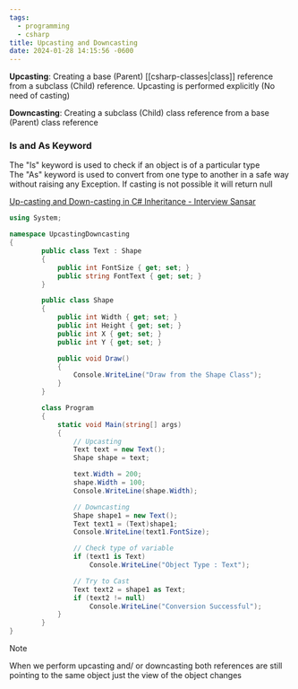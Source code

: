 ```yaml
---
tags:
  - programming
  - csharp
title: Upcasting and Downcasting
date: 2024-01-28 14:15:56 -0600
---
```


**Upcasting**: Creating a base (Parent) [[csharp-classes|class]] reference from a subclass (Child) reference.   Upcasting is performed explicitly (No need of casting)

**Downcasting**: Creating a subclass (Child) class reference from a base (Parent) class reference

### Is and As Keyword

The "Is" keyword is used to check if an object is of a particular type  
The "As" keyword is used to convert from one type to another in a safe way without raising any Exception. If casting is not possible it will return null

[Up-casting and Down-casting in C# Inheritance - Interview Sansar](https://www.interviewsansar.com/up-casting-and-down-casting-in-csharp-interview-qa/)

````csharp
using System;

namespace UpcastingDowncasting
{
		public class Text : Shape
		{
			public int FontSize { get; set; }
			public string FontText { get; set; }
		}

		public class Shape
		{
			public int Width { get; set; }
			public int Height { get; set; }
			public int X { get; set; }
			public int Y { get; set; }

			public void Draw()
			{
				Console.WriteLine("Draw from the Shape Class");
			}
		}

		class Program
		{
			static void Main(string[] args)
			{
				// Upcasting
				Text text = new Text();
				Shape shape = text;

				text.Width = 200;
				shape.Width = 100;
				Console.WriteLine(shape.Width);

				// Downcasting
				Shape shape1 = new Text();
				Text text1 = (Text)shape1;
				Console.WriteLine(text1.FontSize);

				// Check type of variable
				if (text1 is Text)
					Console.WriteLine("Object Type : Text");

				// Try to Cast
				Text text2 = shape1 as Text;
				if (text2 != null)
					Console.WriteLine("Conversion Successful");
			}
		}
}
````

 > [!note]
 > When we perform upcasting and/ or downcasting both references are still pointing to the same object just the view of the object changes
 
